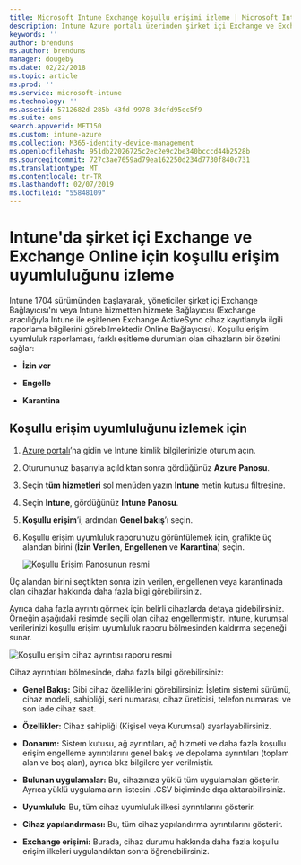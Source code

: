 ```yaml
---
title: Microsoft Intune Exchange koşullu erişimi izleme | Microsoft Intune
description: Intune Azure portalı üzerinden şirket içi Exchange ve Exchange Online için koşullu erişim uyumluluğunu izleyin.
keywords: ''
author: brenduns
ms.author: brenduns
manager: dougeby
ms.date: 02/22/2018
ms.topic: article
ms.prod: ''
ms.service: microsoft-intune
ms.technology: ''
ms.assetid: 5712682d-285b-43fd-9978-3dcfd95ec5f9
ms.suite: ems
search.appverid: MET150
ms.custom: intune-azure
ms.collection: M365-identity-device-management
ms.openlocfilehash: 951db22026725c2ec2e9c2be340bcccd44b2528b
ms.sourcegitcommit: 727c3ae7659ad79ea162250d234d7730f840c731
ms.translationtype: MT
ms.contentlocale: tr-TR
ms.lasthandoff: 02/07/2019
ms.locfileid: "55848109"
---
```

# <a name="monitor-conditional-access-compliance-for-on-premises-exchange-and-exchange-online-in-intune"></a>Intune'da şirket içi Exchange ve Exchange Online için koşullu erişim uyumluluğunu izleme

Intune 1704 sürümünden başlayarak, yöneticiler şirket içi Exchange Bağlayıcısı'nı veya Intune hizmetten hizmete Bağlayıcısı (Exchange aracılığıyla Intune ile eşitlenen Exchange ActiveSync cihaz kayıtlarıyla ilgili raporlama bilgilerini görebilmektedir Online Bağlayıcısı). Koşullu erişim uyumluluk raporlaması, farklı eşitleme durumları olan cihazların bir özetini sağlar:

-   **İzin ver**

-   **Engelle**

-   **Karantina**

## <a name="to-monitor-conditional-access-compliance"></a>Koşullu erişim uyumluluğunu izlemek için

1.  [Azure portalı](https://portal.azure.com/)’na gidin ve Intune kimlik bilgilerinizle oturum açın.

2.  Oturumunuz başarıyla açıldıktan sonra gördüğünüz **Azure Panosu**.

3.  Seçin **tüm hizmetleri** sol menüden yazın **Intune** metin kutusu filtresine.

4.  Seçin **Intune**, gördüğünüz **Intune Panosu**.

5.  **Koşullu erişim**’i, ardından **Genel bakış**’ı seçin.

6.  Koşullu erişim uyumluluk raporunuzu görüntülemek için, grafikte üç alandan birini (**İzin Verilen**, **Engellenen** ve **Karantina**) seçin.

    ![Koşullu Erişim Panosunun resmi](./media/CA-reporting-intune-1.png)

Üç alandan birini seçtikten sonra izin verilen, engellenen veya karantinada olan cihazlar hakkında daha fazla bilgi görebilirsiniz.

Ayrıca daha fazla ayrıntı görmek için belirli cihazlarda detaya gidebilirsiniz. Örneğin aşağıdaki resimde seçili olan cihaz engellenmiştir. Intune, kurumsal verilerinizi koşullu erişim uyumluluk raporu bölmesinden kaldırma seçeneği sunar.

![Koşullu erişim cihaz ayrıntısı raporu resmi](./media/CA-reporting-intune-3.png)

Cihaz ayrıntıları bölmesinde, daha fazla bilgi görebilirsiniz:

-   **Genel Bakış:** Gibi cihaz özelliklerini görebilirsiniz: İşletim sistemi sürümü, cihaz modeli, sahipliği, seri numarası, cihaz üreticisi, telefon numarası ve son iade cihaz saat.

-   **Özellikler:** Cihaz sahipliği (Kişisel veya Kurumsal) ayarlayabilirsiniz.

-   **Donanım:** Sistem kutusu, ağ ayrıntıları, ağ hizmeti ve daha fazla koşullu erişim engelleme ayrıntılarını genel bakış ve depolama ayrıntıları (toplam alan ve boş alan), ayrıca bkz bilgilere yer verilmiştir.

-   **Bulunan uygulamalar:** Bu, cihazınıza yüklü tüm uygulamaları gösterir. Ayrıca yüklü uygulamaların listesini .CSV biçiminde dışa aktarabilirsiniz.

-   **Uyumluluk:** Bu, tüm cihaz uyumluluk ilkesi ayrıntılarını gösterir.

-   **Cihaz yapılandırması:** Bu, tüm cihaz yapılandırma ayrıntılarını gösterir.

-   **Exchange erişimi:** Burada, cihaz durumu hakkında daha fazla koşullu erişim ilkeleri uygulandıktan sonra öğrenebilirsiniz.
